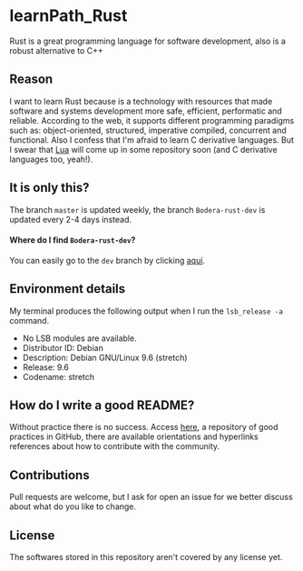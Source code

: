 # learnPath_Rust
Rust is a great programming language for software development, also is a robust alternative to C++

## Reason
I want to learn Rust because is a technology with resources that made software and systems development more safe, efficient, performatic and reliable. According to the web, it supports different programming paradigms such as: object-oriented, structured, imperative compiled, concurrent and functional. Also I confess that I'm afraid to learn C derivative languages. But I swear that [Lua](https://www.lua.org) will come up in some repository soon (and C derivative languages too, yeah!).

## It is only this?
The branch `master` is updated weekly, the branch `Bodera-rust-dev` is updated every 2-4 days instead.

#### Where do I find `Bodera-rust-dev`?
You can easily go to the `dev` branch by clicking [aquí](https://github.com/Bodera/learnPath_Rust/tree/Bodera-rust-dev).

## Environment details
My terminal produces the following output when I run the `lsb_release -a` command.

* No LSB modules are available.
* Distributor ID: Debian
* Description:    Debian GNU/Linux 9.6 (stretch)
* Release:        9.6
* Codename:       stretch


## How do I write a good README?
Without practice there is no success. Access [here](https://github.com/Bodera/goodPractices_Github), a repository of good practices in GitHub, there are available orientations and hyperlinks references about how to contribute with the community.

## Contributions
Pull requests are welcome, but I ask for open an issue for we better discuss about what do you like to change.

## License
The softwares stored in this repository aren't covered by any license yet.